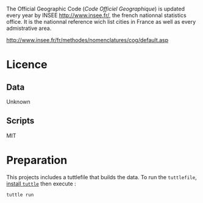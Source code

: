 
The Official Geographic Code (*Code Officiel Geographique*) is updated every year by INSEE http://www.insee.fr/, 
the french nationnal statistics office. It is the nationnal reference wich list cities in France
as well as every admistrative area.

http://www.insee.fr/fr/methodes/nomenclatures/cog/default.asp

# Licence

## Data
Unknown

## Scripts
MIT

# Preparation

This projects includes a tuttlefile that builds the data. To run the `tuttlefile`, [install `tuttle`](https://github.com/abonnasseau/tuttle) then execute :

	tuttle run

